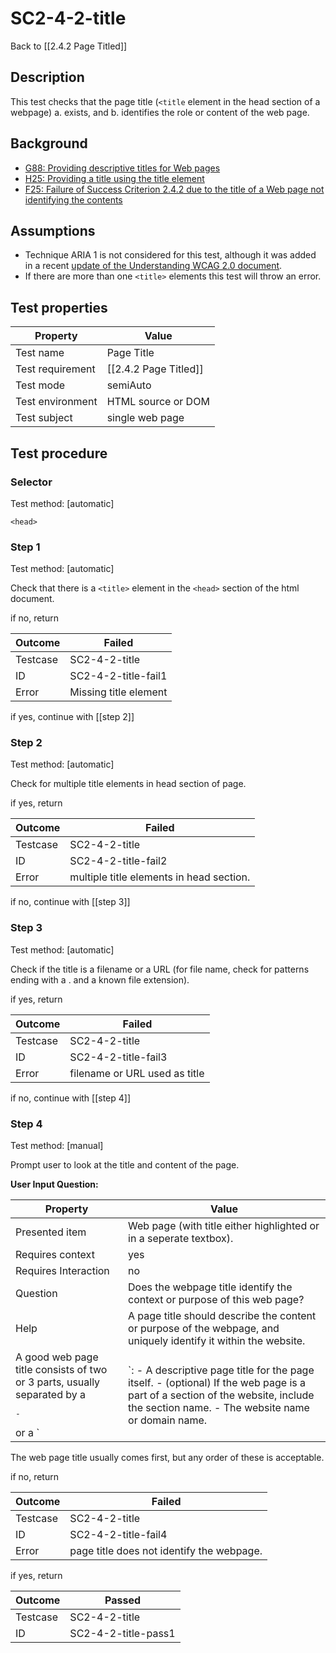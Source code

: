 
# SC2-4-2-title

Back to [[2.4.2 Page Titled]]


## Description
This test checks that the page title (`<title` element in the head section of a webpage) a. exists, and b. identifies the role or content of the web page.


## Background
- [G88: Providing descriptive titles for Web pages](http://www.w3.org/TR/WCAG20-TECHS/G88.html)
- [H25: Providing a title using the title element](http://www.w3.org/TR/WCAG20-TECHS/H25.html)
- [F25: Failure of Success Criterion 2.4.2 due to the title of a Web page not identifying the contents](http://www.w3.org/TR/WCAG20-TECHS/F25.html)
## Assumptions
- Technique ARIA 1 is not considered for this test, although it was added in a recent [update of the Understanding WCAG 2.0 document](http://www.w3.org/TR/2014/NOTE-UNDERSTANDING-WCAG20-20140408/complete-diff.html).
- If there are more than one `<title>` elements this test will throw an error.


## Test properties
| Property          | Value
|-------------------|----
| Test name         | Page Title
| Test requirement  | [[2.4.2 Page Titled]]
| Test mode         | semiAuto
| Test environment  | HTML source or DOM
| Test subject      | single web page


## Test procedure

### Selector
Test method: [automatic]

`<head>`

### Step 1
Test method: [automatic]

Check that there is a `<title>` element in the `<head>` section of the html document.

if no, return

| Outcome  | Failed
|----------|-----
| Testcase | SC2-4-2-title
| ID       | SC2-4-2-title-fail1
| Error    | Missing title element

if yes, continue with [[step 2]]

### Step 2
Test method: [automatic]

Check for multiple title elements in head section of page.

if yes, return

| Outcome  | Failed
|----------|-----
| Testcase | SC2-4-2-title
| ID       | SC2-4-2-title-fail2
| Error    | multiple title elements in head section.

if no, continue with [[step 3]]

### Step 3
Test method: [automatic]

Check if the title is a filename or a URL (for file name, check for patterns ending with a . and a known file extension).

if yes, return

| Outcome  | Failed
|----------|-----
| Testcase | SC2-4-2-title
| ID       | SC2-4-2-title-fail3
| Error    | filename or URL used as title

if no, continue with [[step 4]]

### Step 4
Test method: [manual]

Prompt user to look at the title and content of the page.

**User Input Question:**

| Property             | Value
|----------------------|---------
| Presented item       | Web page (with title either highlighted or in a seperate textbox).
| Requires context     | yes
| Requires Interaction | no
| Question             | Does the webpage title identify the context or purpose of this web page?
| Help                 | A page title should describe  the content or purpose of the webpage, and uniquely identify it within the website.
A good web page title consists of two or 3 parts, usually separated by a <pre>-</pre> or a `|`: - A descriptive page title for the page itself. - (optional) If the web page is a part of a section of the website, include the section name. - The website name or domain name.
The web page title usually comes first, but any order of these is acceptable.

if no, return

| Outcome  | Failed
|----------|-----
| Testcase | SC2-4-2-title
| ID       | SC2-4-2-title-fail4
| Error    | page title does not identify the webpage.

if yes, return

| Outcome  | Passed
|----------|-----
| Testcase | SC2-4-2-title
| ID       | SC2-4-2-title-pass1
